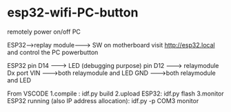 # esp32-wifi-PC-button
remotely power on/off PC

ESP32-->replay module---> SW on motherboard
visit http://esp32.local and control the PC powerbutton

ESP32 pin D14 ---> LED (debugging purpose)
      pin D12 ---> relaymodule Dx port
      VIN --->both relaymodule and LED
      GND --->both relaymodule and LED

From VSCODE 
1.compile : idf.py build
2.upload ESP32: idf.py flash
3.monitor ESP32 running (also IP address allocation): idf.py -p COM3 monitor
